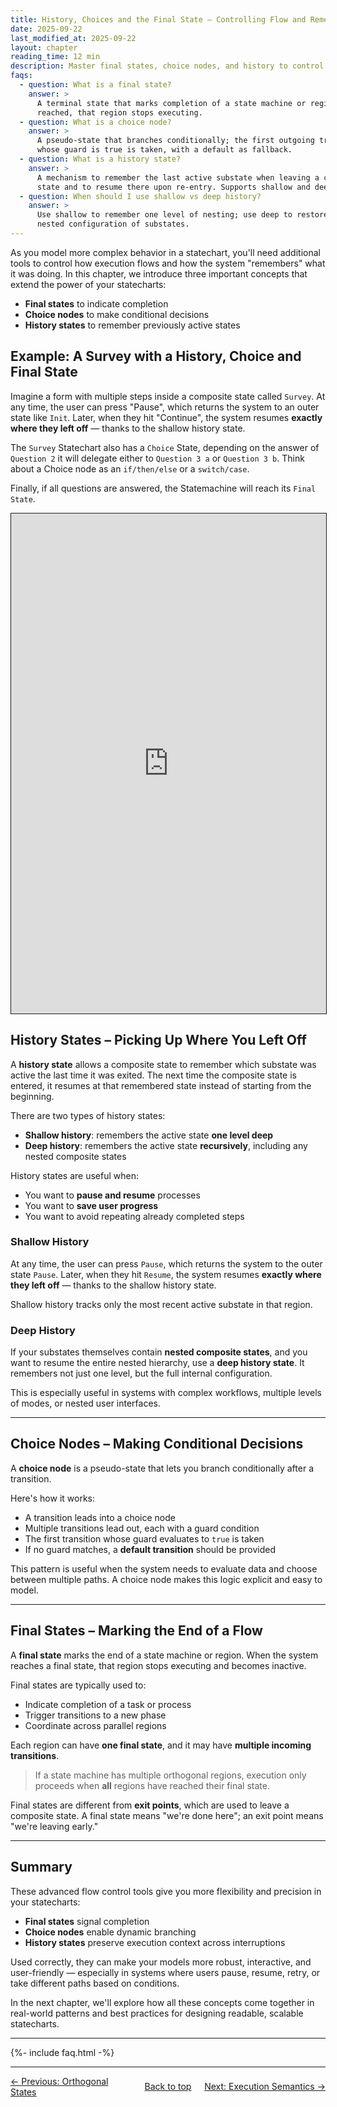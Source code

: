 ```yaml
---
title: History, Choices and the Final State – Controlling Flow and Remembering State
date: 2025-09-22
last_modified_at: 2025-09-22
layout: chapter
reading_time: 12 min
description: Master final states, choice nodes, and history to control flow and resume behavior where it left off.
faqs:
  - question: What is a final state?
    answer: >
      A terminal state that marks completion of a state machine or region. When
      reached, that region stops executing.
  - question: What is a choice node?
    answer: >
      A pseudo-state that branches conditionally; the first outgoing transition
      whose guard is true is taken, with a default as fallback.
  - question: What is a history state?
    answer: >
      A mechanism to remember the last active substate when leaving a composite
      state and to resume there upon re-entry. Supports shallow and deep modes.
  - question: When should I use shallow vs deep history?
    answer: >
      Use shallow to remember one level of nesting; use deep to restore the full
      nested configuration of substates.
---
```


As you model more complex behavior in a statechart, you'll need additional tools to control how execution flows and how the system "remembers" what it was doing. In this chapter, we introduce three important concepts that extend the power of your statecharts:

- **Final states** to indicate completion
- **Choice nodes** to make conditional decisions
- **History states** to remember previously active states

## Example: A Survey with a History, Choice and Final State

Imagine a form with multiple steps inside a composite state called `Survey`. At any time, the user can press "Pause", which returns the system to an outer state like `Init`. Later, when they hit "Continue", the system resumes **exactly where they left off** — thanks to the shallow history state.

The `Survey` Statechart also has a `Choice` State, depending on the answer of `Question 2` it will delegate either to `Question 3 a` or `Question 3 b`. Think about a Choice node as an `if/then/else` or a `switch/case`.

Finally, if all questions are answered, the Statemachine will reach its `Final State`.

 <iframe src="https://play.itemis.io?model=087929ff-7093-4493-9421-4c253c13a672" width="100%" height="800px" style="border: 1px solid" allowfullscreen></iframe>

## History States – Picking Up Where You Left Off

A **history state** allows a composite state to remember which substate was active the last time it was exited. The next time the composite state is entered, it resumes at that remembered state instead of starting from the beginning.

There are two types of history states:
- **Shallow history**: remembers the active state **one level deep**
- **Deep history**: remembers the active state **recursively**, including any nested composite states

History states are useful when:
- You want to **pause and resume** processes
- You want to **save user progress**
- You want to avoid repeating already completed steps

### Shallow History

At any time, the user can press `Pause`, which returns the system to the outer state `Pause`. Later, when they hit `Resume`, the system resumes **exactly where they left off** — thanks to the shallow history state.

Shallow history tracks only the most recent active substate in that region.

### Deep History

If your substates themselves contain **nested composite states**, and you want to resume the entire nested hierarchy, use a **deep history state**. It remembers not just one level, but the full internal configuration.

This is especially useful in systems with complex workflows, multiple levels of modes, or nested user interfaces.

---

## Choice Nodes – Making Conditional Decisions

A **choice node** is a pseudo-state that lets you branch conditionally after a transition.

Here's how it works:
- A transition leads into a choice node
- Multiple transitions lead out, each with a guard condition
- The first transition whose guard evaluates to `true` is taken
- If no guard matches, a **default transition** should be provided 

This pattern is useful when the system needs to evaluate data and choose between multiple paths.
A choice node makes this logic explicit and easy to model.

---

## Final States – Marking the End of a Flow

A **final state** marks the end of a state machine or region. When the system reaches a final state, that region stops executing and becomes inactive.

Final states are typically used to:
- Indicate completion of a task or process
- Trigger transitions to a new phase
- Coordinate across parallel regions

Each region can have **one final state**, and it may have **multiple incoming transitions**.

> If a state machine has multiple orthogonal regions, execution only proceeds when **all** regions have reached their final state.

Final states are different from **exit points**, which are used to leave a composite state. A final state means "we're done here"; an exit point means "we're leaving early."

---

## Summary

These advanced flow control tools give you more flexibility and precision in your statecharts:

- **Final states** signal completion
- **Choice nodes** enable dynamic branching
- **History states** preserve execution context across interruptions

Used correctly, they can make your models more robust, interactive, and user-friendly — especially in systems where users pause, resume, retry, or take different paths based on conditions.

In the next chapter, we'll explore how all these concepts come together in real-world patterns and best practices for designing readable, scalable statecharts.

---

{%- include faq.html -%}

---

<div style="display: flex; justify-content: space-between; width: 100%; align-items: center;">
  <div style="text-align: left; flex: 2;"><a href="05-orthogonal-states.html">← Previous: Orthogonal States</a></div>
  <div style="text-align: center; flex: 1;"><a href="#top">Back to top</a></div>
  <div style="text-align: right; flex: 2;"><a href="07-execution-semantics.html">Next: Execution Semantics →</a></div>
</div>